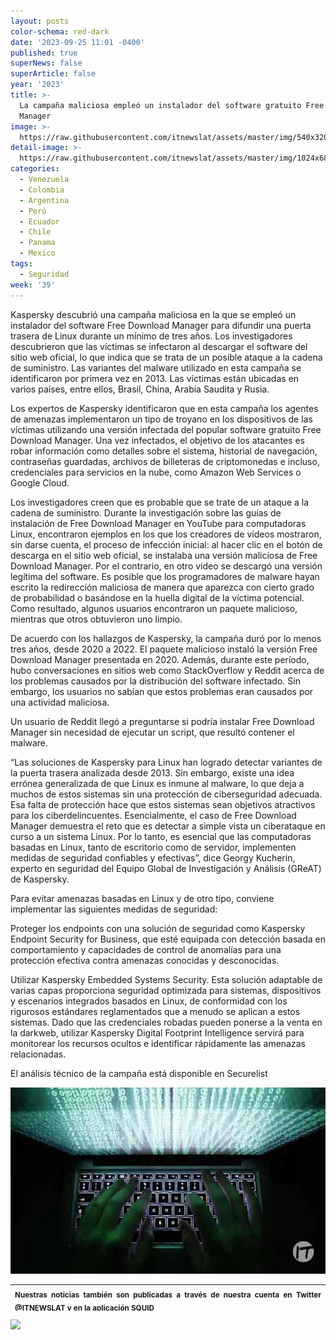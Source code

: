 ```yaml
---
layout: posts
color-schema: red-dark
date: '2023-09-25 11:01 -0400'
published: true
superNews: false
superArticle: false
year: '2023'
title: >-
  La campaña maliciosa empleó un instalador del software gratuito Free Download
  Manager
image: >-
  https://raw.githubusercontent.com/itnewslat/assets/master/img/540x320/Software-Malicioso-p.jpg
detail-image: >-
  https://raw.githubusercontent.com/itnewslat/assets/master/img/1024x680/Software-Malicioso-g.jpg
categories:
  - Venezuela
  - Colombia
  - Argentina
  - Perú
  - Ecuador
  - Chile
  - Panama
  - Mexico
tags:
  - Seguridad
week: '39'
---
```

Kaspersky descubrió una campaña maliciosa en la que se empleó un instalador del software Free Download Manager para difundir una puerta trasera de Linux durante un mínimo de tres años. Los investigadores descubrieron que las víctimas se infectaron al descargar el software del sitio web oficial, lo que indica que se trata de un posible ataque a la cadena de suministro. Las variantes del malware utilizado en esta campaña se identificaron por primera vez en 2013. Las víctimas están ubicadas en varios países, entre ellos, Brasil, China, Arabia Saudita y Rusia.

Los expertos de Kaspersky identificaron que en esta campaña los agentes de amenazas implementaron un tipo de troyano en los dispositivos de las víctimas utilizando una versión infectada del popular software gratuito Free Download Manager. Una vez infectados, el objetivo de los atacantes es robar información como detalles sobre el sistema, historial de navegación, contraseñas guardadas, archivos de billeteras de criptomonedas e incluso, credenciales para servicios en la nube, como Amazon Web Services o Google Cloud.

Los investigadores creen que es probable que se trate de un ataque a la cadena de suministro. Durante la investigación sobre las guías de instalación de Free Download Manager en YouTube para computadoras Linux, encontraron ejemplos en los que los creadores de vídeos mostraron, sin darse cuenta, el proceso de infección inicial: al hacer clic en el botón de descarga en el sitio web oficial, se instalaba una versión maliciosa de Free Download Manager. Por el contrario, en otro video se descargó una versión legítima del software. Es posible que los programadores de malware hayan escrito la redirección maliciosa de manera que aparezca con cierto grado de probabilidad o basándose en la huella digital de la víctima potencial. Como resultado, algunos usuarios encontraron un paquete malicioso, mientras que otros obtuvieron uno limpio.

De acuerdo con los hallazgos de Kaspersky, la campaña duró por lo menos tres años, desde 2020 a 2022. El paquete malicioso instaló la versión Free Download Manager presentada en 2020. Además, durante este período, hubo conversaciones en sitios web como StackOverflow y Reddit acerca de los problemas causados por la distribución del software infectado. Sin embargo, los usuarios no sabían que estos problemas eran causados por una actividad maliciosa.

Un usuario de Reddit llegó a preguntarse si podría instalar Free Download Manager sin necesidad de ejecutar un script, que resultó contener el malware.

“Las soluciones de Kaspersky para Linux han logrado detectar variantes de la puerta trasera analizada desde 2013. Sin embargo, existe una idea errónea generalizada de que Linux es inmune al malware, lo que deja a muchos de estos sistemas sin una protección de ciberseguridad adecuada. Esa falta de protección hace que estos sistemas sean objetivos atractivos para los ciberdelincuentes. Esencialmente, el caso de Free Download Manager demuestra el reto que es detectar a simple vista un ciberataque en curso a un sistema Linux. Por lo tanto, es esencial que las computadoras basadas en Linux, tanto de escritorio como de servidor, implementen medidas de seguridad confiables y efectivas”, dice Georgy Kucherin, experto en seguridad del Equipo Global de Investigación y Análisis (GReAT) de Kaspersky.

Para evitar amenazas basadas en Linux y de otro tipo, conviene implementar las siguientes medidas de seguridad:

Proteger los endpoints con una solución de seguridad como Kaspersky Endpoint Security for Business, que esté equipada con detección basada en comportamiento y capacidades de control de anomalías para una protección efectiva contra amenazas conocidas y desconocidas.

Utilizar Kaspersky Embedded Systems Security. Esta solución adaptable de varias capas proporciona seguridad optimizada para sistemas, dispositivos y escenarios integrados basados en Linux, de conformidad con los rigurosos estándares reglamentados que a menudo se aplican a estos sistemas.
Dado que las credenciales robadas pueden ponerse a la venta en la darkweb, utilizar Kaspersky Digital Footprint Intelligence servirá para monitorear los recursos ocultos e identificar rápidamente las amenazas relacionadas.

El análisis técnico de la campaña está disponible en Securelist

![](https://raw.githubusercontent.com/itnewslat/assets/master/img/540x320/Software-Malicioso-p.jpg)

<table style="height: 42px;" width="569">
<tbody>
<tr>
<td style="text-align: justify;"><sub><strong>Nuestras noticias también son publicadas a través de nuestra cuenta en Twitter <a href="https://twitter.com/itnewslat?lang=es">@ITNEWSLAT</a> y en la aplicación <a href="https://squidapp.co/en/">SQUID</a></strong></sub></td>
</tr>
</tbody>
</table>

<img src="https://tracker.metricool.com/c3po.jpg?hash=56f88a41e39ab42c063cc51676587a04"/>